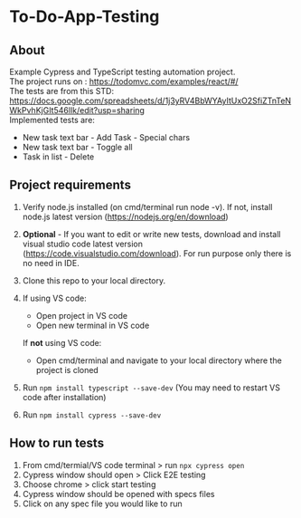# To-Do-App-Testing
## About
Example Cypress and TypeScript testing automation project.  
The project runs on : https://todomvc.com/examples/react/#/  
The tests are from this STD: https://docs.google.com/spreadsheets/d/1j3yRV4BbWYAyItUxO2SfiZTnTeNWkPvhKjGIt546lIk/edit?usp=sharing  
Implemented tests are:  
- New task text bar - Add Task - Special chars  
- New task text bar - Toggle all   
- Task in list - Delete 

## Project requirements
1. Verify node.js installed (on cmd/terminal run node -v). If not, install node.js latest version (https://nodejs.org/en/download)
2. **Optional** - If you want to edit or write new tests, download and install visual studio code latest version (https://code.visualstudio.com/download). For run purpose only there is no need in IDE.
3. Clone this repo to your local directory.
4. If using VS code:
      - Open project in VS code
      - Open new terminal in VS code
   
   If **not** using VS code:
   
      - Open cmd/terminal and navigate to your local directory where the project is cloned
6. Run ```npm install typescript --save-dev``` (You may need to restart VS code after installation)
7. Run ```npm install cypress --save-dev```

## How to run tests
1. From cmd/termial/VS code terminal > run ```npx cypress open```
2. Cypress window should open > Click E2E testing
3. Choose chrome > click start testing
4. Cypress window should be opened with specs files
5. Click on any spec file you would like to run
